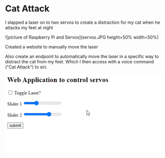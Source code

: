 # Cat Attack

I slapped a laser on to two servos to create a distraction for my cat when he attacks my feet at night

![picture of Raspberry Pi and Servos](servos.JPG height=50% width=50%)

Created a website to manually move the laser

Also create an endpoint to automatically move the laser in a specific way to distract the cat from my feet.
Which I then access with a voice command ("Cat Attack") to siri.

![screenshot of the site](site.png)

